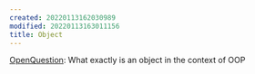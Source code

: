 ```yaml
---
created: 20220113162030989
modified: 20220113163011156
title: Object
---
```


[OpenQuestion](#OpenQuestion): What exactly is an object in the context of OOP
